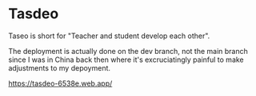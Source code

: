 # Tasdeo
Taseo is short for "Teacher and student develop each other".

The deployment is actually done on the dev branch, not the main branch since I was in China back then where it's excruciatingly painful to make adjustments to my depoyment.

https://tasdeo-6538e.web.app/
